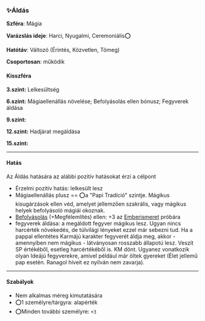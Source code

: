 ### ✨Áldás

**Szféra**: Mágia

**Varázslás ideje**: Harci, Nyugalmi, Ceremoniális⭕

**Hatótáv**: Változó (Érintés, Közvetlen, Tömeg)

**Csoportosan**: működik 

#### Kisszféra

**3.szint:** Lelkesültség

**6.szint:** Mágiaellenállás növelése; Befolyásolás ellen bónusz; Fegyverek áldása

**9.szint:** 

**12.szint:** Hadjárat megáldása

**15.szint:** 

---
#### Hatás

Az Áldás hatására az alábbi pozitív hatásokat érzi a célpont

 - Érzelmi pozitív hatás: lelkesült lesz
 - Mágiaellenállás plusz == ⭕a "Papi Tradíció" szintje. Mágikus kisugárzások ellen véd, amelyet jellemzően szakrális, vagy mágikus helyek befolyásoló mágiái okoznak.
 - [Befolyásolás](../kepzettsegek.primer.altalanos/befolyasolas.md) (+Megfélemlítés) ellen: +3 az [Emberismeret](../kepzettsegek.primer.altalanos/emberismeret.md) próbára
 - fegyverek áldása: a megáldott fegyver mágikus lesz. Ugyan nincs harcérték növekedés, de túlvilági lényeket ezzel már sebezni tud. Ha a pappal ellentétes Karmájú karakter fegyverét áldja meg, akkor - amennyiben nem mágikus - látványosan rosszabb állapotú lesz. Veszít SP értékéből, esetleg harcértékéből is. KM dönt. Ugyanez vonatkozik olyan Ideájú fegyverekre, amivel például már öltek gyereket (Élet jellemű pap esetén. Ranagol híveit ez nyilván nem zavarja).

---
#### Szabályok

- Nem alkalmas méreg kimutatására
- ⭕1 személyre/tárgyra: alapérték
- ⭕Minden további személyre: `+3`

